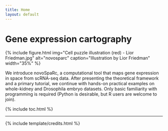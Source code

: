 ```yaml
---
title: Home
layout: default
---
```


# Gene expression cartography

{% include figure.html img="Cell puzzle illustration (red) - Lior Friedman.jpg" alt="novosparc" caption="Illustration by Lior Friedman" width="35%" %}

We introduce novoSpaRc, a computational tool that maps gene expression in space from scRNA-seq data. After presenting the theoretical framework and a primary tutorial, we continue with hands-on practical examples on whole-kidney and Drosophila embryo datasets. Only basic familiarity with programming is required (Python is desirable, but R users are welcome to join).

{% include toc.html %}

------

{% include template/credits.html %}
